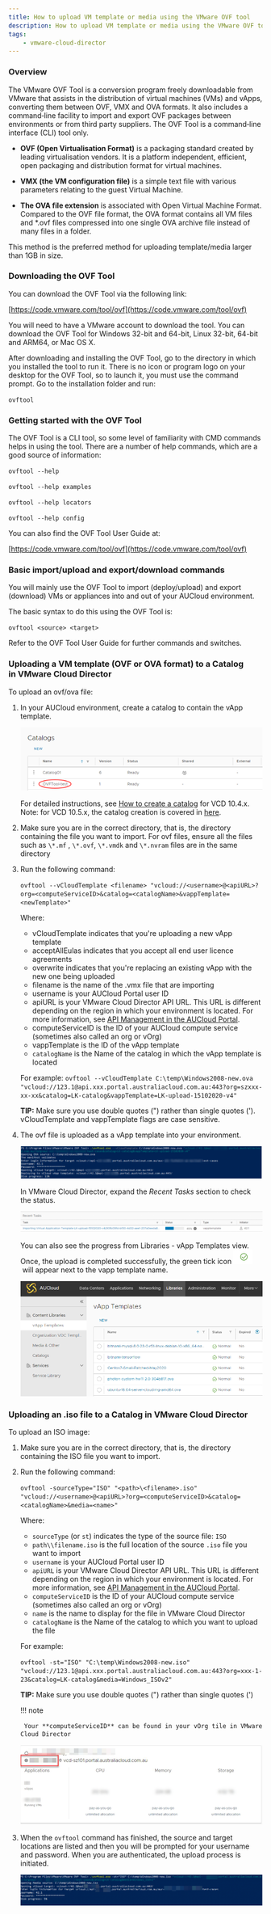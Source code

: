 ```yaml
---
title: How to upload VM template or media using the VMware OVF tool
description: How to upload VM template or media using the VMware OVF tool
tags:
    - vmware-cloud-director
---
```


### Overview

The VMware OVF Tool is a conversion program freely downloadable from VMware that assists in the distribution of virtual machines (VMs) and vApps, converting them between OVF, VMX and OVA formats. It also includes a command‑line facility to import and export OVF packages between environments or from third party suppliers. The OVF Tool is a command‑line interface (CLI) tool only.

- **OVF (Open Virtualisation Format)** is a packaging standard created by leading virtualisation vendors. It is a platform independent, efficient, open packaging and distribution format for virtual machines.

- **VMX (the VM configuration file)** is a simple text file with various parameters relating to the guest Virtual Machine.

- **The OVA file extension** is associated with Open Virtual Machine Format. Compared to the OVF file format, the OVA format contains all VM files and \*.ovf files compressed into one single OVA archive file instead of many files in a folder.

This method is the preferred method for uploading template/media larger than 1GB in size.

### Downloading the OVF Tool

You can download the OVF Tool via the following link:

[https://code.vmware.com/tool/ovf](https://code.vmware.com/tool/ovf)

You will need to have a VMware account to download the tool. You can download the OVF Tool for Windows 32-bit and 64-bit, Linux 32-bit, 64-bit and ARM64, or Mac OS X.

After downloading and installing the OVF Tool, go to the directory in which you installed the tool to run it. There is no icon or program logo on your desktop for the OVF Tool, so to launch it, you must use the command prompt. Go to the installation folder and run:

`ovftool`

### Getting started with the OVF Tool

The OVF Tool is a CLI tool, so some level of familiarity with CMD commands helps in using the tool. There are a number of help commands, which are a good source of information:

`ovftool --help`

`ovftool --help examples`

`ovftool --help locators`

`ovftool --help config`

You can also find the OVF Tool User Guide at:

[https://code.vmware.com/tool/ovf](https://code.vmware.com/tool/ovf)

### Basic import/upload and export/download commands

You will mainly use the OVF Tool to import (deploy/upload) and export (download) VMs or appliances into and out of your AUCloud environment.

The basic syntax to do this using the OVF Tool is:

`ovftool <source> <target>`

Refer to the OVF Tool User Guide for further commands and switches.

### Uploading a VM template (OVF or OVA format) to a Catalog in VMware Cloud Director

To upload an ovf/ova file:

1. In your AUCloud environment, create a catalog to contain the vApp template.

    ![Catalog](./assets/catalogs.png)

    For detailed instructions, see [How to create a catalog](../Catalogs/VCD%2010.4.x/how_to_create_a_catalog.md) for VCD 10.4.x. Note: for VCD 10.5.x, the catalog creation is covered in [here](../Catalogs/VCD%2010.5.x%20(new)//how_to_create_a_catalog.md).

1. Make sure you are in the correct directory, that is, the directory containing the file you want to import. For ovf files, ensure all the files such as `\*.mf` , `\*.ovf`, `\*.vmdk` and `\*.nvram` files are in the same directory

1. Run the following command:

    `ovftool --vCloudTemplate <filename> "vcloud://<username>@<apiURL>?org=<computeServiceID>&catalog=<catalogName>&vappTemplate=<newTemplate>"`

    Where:

    - vCloudTemplate indicates that you're uploading a new vApp template
    - acceptAllEulas indicates that you accept all end user licence agreements
    - overwrite indicates that you're replacing an existing vApp with the new one being uploaded
    - filename is the name of the .vmx file that are importing
    - username is your AUCloud Portal user ID
    - apiURL is your VMware Cloud Director API URL. This URL is different depending on the region in which your environment is located. For more information, see [API Management in the AUCloud Portal](../../../Platform_Overview/portal/api_management.md).
    - computeServiceID is the ID of your AUCloud compute service (sometimes also called an org or vOrg)
    - vappTemplate is the ID of the vApp template
    - `catalogName` is the Name of the catalog in which the vApp template is located

    For example:
    `ovftool --vCloudTemplate C:\temp\Windows2008-new.ova "vcloud://123.1@api.xxx.portal.australiacloud.com.au:443?org=szxxx-xx-xx&catalog=LK-catalog&vappTemplate=LK-upload-15102020-v4"`

    **TIP:** Make sure you use double quotes (") rather than single quotes (').
    vCloudTemplate and vappTemplate flags are case sensitive.

1. The ovf file is uploaded as a vApp template into your environment.

    ![OVF File](./assets/ovf_file.png)

    In VMware Cloud Director, expand the _Recent Tasks_ section to check the status.

    ![Recent Tasks](./assets/recent_tasks.png)

    You can also see the progress from Libraries - vApp Templates view. Once, the upload is completed successfully, the green tick icon ![tick](./assets/tick.png) will appear next to the vapp template name.

    ![Vapp Templates](./assets/vapp_templates.png)

### Uploading an .iso file to a Catalog in VMware Cloud Director

To upload an ISO image:

1. Make sure you are in the correct directory, that is, the directory containing the ISO file you want to import.

1. Run the following command:

    `ovftool -sourceType="ISO" "<path>\<filename>.iso" "vcloud://<username>@<apiURL>?org=<computeServiceID>&catalog=<catalogName>&media=<name>"`

    Where:

    - `sourceType` (or `st`) indicates the type of the source file: `ISO`
    - `path\\filename.iso` is the full location of the source `.iso` file you want to import
    - `username` is your AUCloud Portal user ID
    - `apiURL` is your VMware Cloud Director API URL. This URL is different depending on the region in which your environment is located. For more information, see [API Management in the AUCloud Portal](../../../Platform_Overview/portal/api_management.md).
    - `computeServiceID` is the ID of your AUCloud compute service (sometimes also called an org or vOrg)
    - `name` is the name to display for the file in VMware Cloud Director
    - `catalogName` is the Name of the catalog to which you want to upload the file

    For example:

    `ovftool -st="ISO" "C:\temp\Windows2008-new.iso" "vcloud://123.1@api.xxx.portal.australiacloud.com.au:443?org=xxx-1-23&catalog=LK-catalog&media=Windows_ISOv2"`

    **TIP:** Make sure you use double quotes (") rather than single quotes (')

    !!! note

        Your **computeServiceID** can be found in your vOrg tile in VMware Cloud Director

    ![vOrg Tile](./assets/vorg_tile.png)

1. When the `ovftool` command has finished, the source and target locations are listed and then you will be prompted for your username and password. When you are authenticated, the upload process is initiated.

    ![ovf](./assets/ovf_finish.png)
